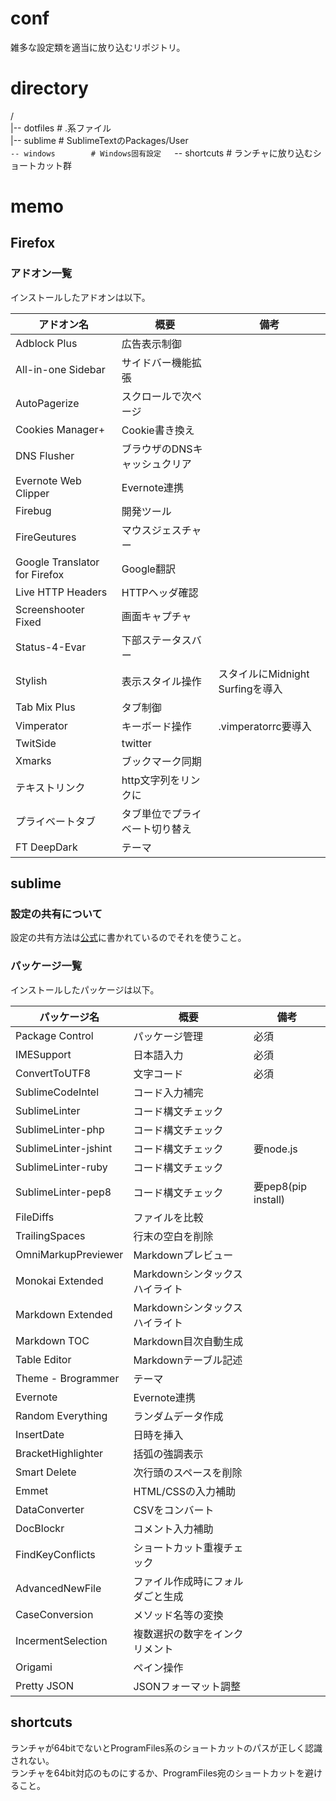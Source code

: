 # conf

雑多な設定類を適当に放り込むリポジトリ。

# directory

/  
|-- dotfiles       # .系ファイル  
|-- sublime        # SublimeTextのPackages/User  
`-- windows        # Windows固有設定  
    `-- shortcuts  # ランチャに放り込むショートカット群  

# memo

## Firefox

### アドオン一覧

インストールしたアドオンは以下。

|          アドオン名           |              概要              |               備考               |
|-------------------------------|--------------------------------|----------------------------------|
| Adblock Plus                  | 広告表示制御                   |                                  |
| All-in-one Sidebar            | サイドバー機能拡張             |                                  |
| AutoPagerize                  | スクロールで次ページ           |                                  |
| Cookies Manager+              | Cookie書き換え                 |                                  |
| DNS Flusher                   | ブラウザのDNSキャッシュクリア  |                                  |
| Evernote Web Clipper          | Evernote連携                   |                                  |
| Firebug                       | 開発ツール                     |                                  |
| FireGeutures                  | マウスジェスチャー             |                                  |
| Google Translator for Firefox | Google翻訳                     |                                  |
| Live HTTP Headers             | HTTPヘッダ確認                 |                                  |
| Screenshooter Fixed           | 画面キャプチャ                 |                                  |
| Status-4-Evar                 | 下部ステータスバー             |                                  |
| Stylish                       | 表示スタイル操作               | スタイルにMidnight Surfingを導入 |
| Tab Mix Plus                  | タブ制御                       |                                  |
| Vimperator                    | キーボード操作                 | .vimperatorrc要導入              |
| TwitSide                      | twitter                        |                                  |
| Xmarks                        | ブックマーク同期               |                                  |
| テキストリンク                | http文字列をリンクに           |                                  |
| プライベートタブ              | タブ単位でプライベート切り替え |                                  |
| FT DeepDark                   | テーマ                         |                                  |

## sublime

### 設定の共有について

設定の共有方法は[公式](https://packagecontrol.io/docs/syncing)に書かれているのでそれを使うこと。

### パッケージ一覧

インストールしたパッケージは以下。

|     パッケージ名     |               概要               |         備考        |
|----------------------|----------------------------------|---------------------|
| Package Control      | パッケージ管理                   | 必須                |
| IMESupport           | 日本語入力                       | 必須                |
| ConvertToUTF8        | 文字コード                       | 必須                |
| SublimeCodeIntel     | コード入力補完                   |                     |
| SublimeLinter        | コード構文チェック               |                     |
| SublimeLinter-php    | コード構文チェック               |                     |
| SublimeLinter-jshint | コード構文チェック               | 要node.js           |
| SublimeLinter-ruby   | コード構文チェック               |                     |
| SublimeLinter-pep8   | コード構文チェック               | 要pep8(pip install) |
| FileDiffs            | ファイルを比較                   |                     |
| TrailingSpaces       | 行末の空白を削除                 |                     |
| OmniMarkupPreviewer  | Markdownプレビュー               |                     |
| Monokai Extended     | Markdownシンタックスハイライト   |                     |
| Markdown Extended    | Markdownシンタックスハイライト   |                     |
| Markdown TOC         | Markdown目次自動生成             |                     |
| Table Editor         | Markdownテーブル記述             |                     |
| Theme - Brogrammer   | テーマ                           |                     |
| Evernote             | Evernote連携                     |                     |
| Random Everything    | ランダムデータ作成               |                     |
| InsertDate           | 日時を挿入                       |                     |
| BracketHighlighter   | 括弧の強調表示                   |                     |
| Smart Delete         | 次行頭のスペースを削除           |                     |
| Emmet                | HTML/CSSの入力補助               |                     |
| DataConverter        | CSVをコンバート                  |                     |
| DocBlockr            | コメント入力補助                 |                     |
| FindKeyConflicts     | ショートカット重複チェック       |                     |
| AdvancedNewFile      | ファイル作成時にフォルダごと生成 |                     |
| CaseConversion       | メソッド名等の変換               |                     |
| IncermentSelection   | 複数選択の数字をインクリメント   |                     |
| Origami              | ペイン操作                       |                     |
| Pretty JSON          | JSONフォーマット調整             |                     |

## shortcuts

ランチャが64bitでないとProgramFiles系のショートカットのパスが正しく認識されない。  
ランチャを64bit対応のものにするか、ProgramFiles宛のショートカットを避けること。  

